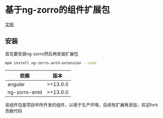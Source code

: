 
# 基于ng-zorro的组件扩展包

[文档](https://enochgao.github.io/ng-zorro-antd-extension/)

## 安装

首先要安装ng-zorro然后再安装扩展包

```bash
mpm install ng-zorro-antd-extension --save

```

|依赖|版本|
|---|----|
|angular|>=13.0.0|
|ng-zorro-antd|>=13.0.0|

该组件包是项目中所开发的组件，以用于生产环境，后续有扩展再添加，欢迎fork贡献代码

